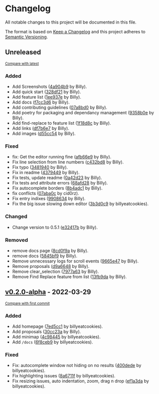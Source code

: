 # Changelog

All notable changes to this project will be documented in this file.

The format is based on [Keep a Changelog](http://keepachangelog.com/en/1.0.0/)
and this project adheres to [Semantic Versioning](http://semver.org/spec/v2.0.0.html).

<!-- insertion marker -->
## Unreleased

<small>[Compare with latest](https://github.com/billyeatcookies/cupcake/compare/v0.2.0-alpha...HEAD)</small>

### Added

- Add Screenshots ([4a904b9](https://github.com/billyeatcookies/cupcake/commit/4a904b9822d0b1671df9544de5d3d19e5370e3a8) by Billy).
- Add quick start ([328df21](https://github.com/billyeatcookies/cupcake/commit/328df2156bc1480b786d455303072d969e6f9e06) by Billy).
- Add feature list ([1ee937e](https://github.com/billyeatcookies/cupcake/commit/1ee937e2e6cf6ae71b053dbd2e3d5e0f53273f9f) by Billy).
- Add docs ([f7cc3d6](https://github.com/billyeatcookies/cupcake/commit/f7cc3d61d3907b619b39dde4b6bca9376ea41925) by Billy).
- Add contributing guidelines ([07a8bd0](https://github.com/billyeatcookies/cupcake/commit/07a8bd07916c932d08e9b22a6033eae07d1a134d) by Billy).
- Add poetry for packaging and dependancy management ([9358b0e](https://github.com/billyeatcookies/cupcake/commit/9358b0e5ff219b201d4c39031c9e2b5026880ac7) by Billy).
- Add find-replace to feature list ([1f18d8c](https://github.com/billyeatcookies/cupcake/commit/1f18d8cf0cb458e0c5adf01f6548638eb8248dad) by Billy).
- Add links ([df7b6e7](https://github.com/billyeatcookies/cupcake/commit/df7b6e77b800dc33b89af32cf9e81a9f051aa3fa) by Billy).
- Add images ([d55cc54](https://github.com/billyeatcookies/cupcake/commit/d55cc54e2b99581d8f4993225e4e375c0c1f2feb) by Billy).

### Fixed

- fix: Get the editor running fine ([afb66e9](https://github.com/billyeatcookies/cupcake/commit/afb66e9f59c6fdb5115583948b026374fddc3083) by Billy).
- Fix line selection from line numbers ([c432bd8](https://github.com/billyeatcookies/cupcake/commit/c432bd8048313062ab3a53427577722448514773) by Billy).
- Fix typo ([3481940](https://github.com/billyeatcookies/cupcake/commit/3481940e0c2140e14e157f46faa7c22e683d4b50) by Billy).
- Fix in readme ([4379449](https://github.com/billyeatcookies/cupcake/commit/4379449b689efdee7f0537796c34ff73b3c5f45b) by Billy).
- Fix tests, update readme ([0a42d23](https://github.com/billyeatcookies/cupcake/commit/0a42d23a2612ec5f4d2f377c40f2d40fbf52711e) by Billy).
- Fix tests and attribute errors ([68afd28](https://github.com/billyeatcookies/cupcake/commit/68afd285579db1a98b8c2f682dd806656ecbd342) by Billy).
- Fix autocomplete borders ([8b4adc1](https://github.com/billyeatcookies/cupcake/commit/8b4adc1eedacbd0ad430090474228b66b88c7b34) by Billy).
- fix conflicts ([07aba0c](https://github.com/billyeatcookies/cupcake/commit/07aba0cee2eb2db98ae538e9ff3c51ba78c0331c) by cid0rz).
- Fix entry indixes ([9908634](https://github.com/billyeatcookies/cupcake/commit/99086347e3b1e919a90bcbb97754c45df3a304c2) by Billy).
- Fix the big issue slowing down editor ([3b3d0c9](https://github.com/billyeatcookies/cupcake/commit/3b3d0c9b061741f8fed561a95180768e729e9193) by billyeatcookies).

### Changed

- Change version to 0.5.1 ([e32417b](https://github.com/billyeatcookies/cupcake/commit/e32417ba75199eabb09f47edc938c3a0d82554e6) by Billy).

### Removed

- remove docs page ([8cd0f9a](https://github.com/billyeatcookies/cupcake/commit/8cd0f9a850f4d956423131fbf22c9d8b1e1999b8) by Billy).
- remove docs ([5845bf9](https://github.com/billyeatcookies/cupcake/commit/5845bf9708b1597e68c3923cd6d50d530e0d8530) by Billy).
- Remove unnecessary logs for scroll events ([9665e47](https://github.com/billyeatcookies/cupcake/commit/9665e47cb645659061509cd8d162f768b3940b2f) by Billy).
- Remove proposals ([d9a6648](https://github.com/billyeatcookies/cupcake/commit/d9a6648bfb10633ac56e29b41222f93f79077eb7) by Billy).
- Remove clear_selection ([7977a63](https://github.com/billyeatcookies/cupcake/commit/7977a63a863b774df6c1af306521ece23679bc24) by Billy).
- Remove Find Replace feature from list ([13fb9da](https://github.com/billyeatcookies/cupcake/commit/13fb9dacedbd0ada5ef6943ccd252199b434e1cf) by Billy).

<!-- insertion marker -->
## [v0.2.0-alpha](https://github.com/billyeatcookies/cupcake/releases/tag/v0.2.0-alpha) - 2022-03-29

<small>[Compare with first commit](https://github.com/billyeatcookies/cupcake/compare/2df53a1562c4c349c90554342ff352b567a72754...v0.2.0-alpha)</small>

### Added

- Add homepage ([7ed5cc1](https://github.com/billyeatcookies/cupcake/commit/7ed5cc18b655f017914657f4b3127e4600e3b875) by billyeatcookies).
- Add proposals ([30cc23a](https://github.com/billyeatcookies/cupcake/commit/30cc23a8e3bb004aedea1cb7bab37b5f9b973f7e) by Billy).
- Add minimap ([4c98445](https://github.com/billyeatcookies/cupcake/commit/4c984451a96ce4a6105ac72d3e58e3904771106b) by billyeatcookies).
- Add `/docs` ([6f8ceb9](https://github.com/billyeatcookies/cupcake/commit/6f8ceb9ffe3f43e87565c97e5b82820285ae7575) by billyeatcookies).

### Fixed

- Fix: autocomplete window not hiding on no results ([400dede](https://github.com/billyeatcookies/cupcake/commit/400dede5718523dbaf4a8b8f6585175b56343aa3) by billyeatcookies).
- Fix highlighting issues ([8a6711f](https://github.com/billyeatcookies/cupcake/commit/8a6711f17784480771cb808055273c5c0ba4c45e) by billyeatcookies).
- Fix resizing issues, auto indentation, zoom, drag n drop ([ef1a3da](https://github.com/billyeatcookies/cupcake/commit/ef1a3da36e459c9167b6dccafa3c3df4fc76111f) by billyeatcookies).

